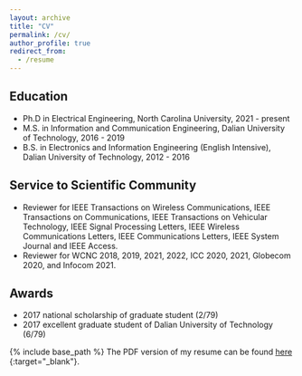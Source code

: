 ```yaml
---
layout: archive
title: "CV"
permalink: /cv/
author_profile: true
redirect_from:
  - /resume
---
```



## Education

- Ph.D in Electrical Engineering, North Carolina University, 2021 - present
- M.S. in Information and Communication Engineering, Dalian University of Technology, 2016 - 2019
- B.S. in Electronics and Information Engineering (English Intensive), Dalian University of Technology, 2012 - 2016


## Service to Scientific Community

- Reviewer for IEEE Transactions on Wireless Communications, IEEE Transactions on Communications, IEEE Transactions on Vehicular Technology, IEEE Signal Processing Letters, IEEE Wireless Communications Letters, IEEE Communications Letters, IEEE System Journal and IEEE Access.
- Reviewer for WCNC 2018, 2019, 2021, 2022, ICC 2020, 2021, Globecom 2020, and Infocom 2021.


## Awards

- 2017 national scholarship of graduate student (2/79)
- 2017 excellent graduate student of Dalian University of Technology (6/79)


{% include base_path %} 
The PDF version of my resume can be found [here](https://drive.google.com/drive/u/1/my-drive)
{:target="_blank"}.

